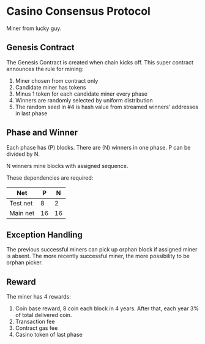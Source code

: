 Casino Consensus Protocol
====================
Miner from lucky guy.


Genesis Contract
---------------------

The Genesis Contract is created when chain kicks off. This super contract announces the rule for mining:

1. Miner chosen from contract only
2. Candidate miner has tokens
3. Minus 1 token for each candidate miner every phase
4. Winners are randomly selected by uniform distribution
5. The random seed in #4 is hash value from streamed winners' addresses in last phase

Phase and Winner
---------------------

Each phase has (P) blocks. There are (N) winners in one phase. P can be divided by N. 

N winners mine blocks with assigned sequence.

These dependencies are required:

 Net         | P        | N
 ------------|------------------|----------------------
 Test net      | 8          | 2
 Main net      | 16         | 16


Exception Handling
---------------------

The previous successful miners can pick up orphan block if assigned miner is absent. The more 
recently successful miner, the more possibility to be orphan picker.


Reward
---------------------

The miner has 4 rewards:

1. Coin base reward, 8 coin each block in 4 years. After that, each year 3% of total delivered coin.
2. Transaction fee
3. Contract gas fee
4. Casino token of last phase